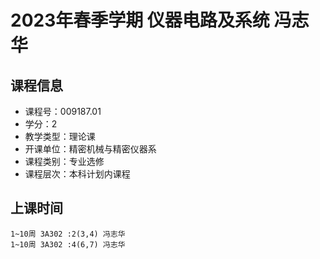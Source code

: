 # 2023年春季学期 仪器电路及系统 冯志华






## 课程信息

- 课程号：009187.01
- 学分：2
- 教学类型：理论课
- 开课单位：精密机械与精密仪器系
- 课程类别：专业选修
- 课程层次：本科计划内课程

## 上课时间

```
1~10周 3A302 :2(3,4) 冯志华
1~10周 3A302 :4(6,7) 冯志华
```

